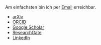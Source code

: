 Am einfachsten bin ich per <a href="mailto:ulbrich.dennis@t-online.de">Email</i></a> erreichbar.
<ul>
<li><a href="https://arxiv.org/search/math?searchtype=author&query=Ulbrich%2C+D">arXiv</a></li>
<li><a href="https://orcid.org/0000-0001-5541-011X">ORCID</a></li>
<li><a href="https://scholar.google.at/citations?user=b1u5plUAAAAJ&hl=de&oi=sra">Google Scholar</a></li>
<li><a href="https://www.researchgate.net/profile/Dennis-Ulbrich-2">ResearchGate</a></li>
<li><a href="https://www.linkedin.com/in/ulbrichdennis/">LinkedIn</a></li>
</ul>



